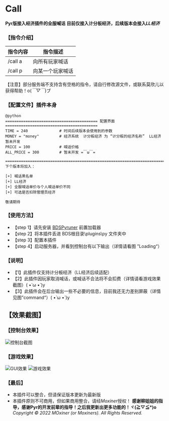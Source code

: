 # Call
**Pyr版接入经济插件的全服喊话** 
**目前仅接入计分板经济，后续版本会接入*LL经济***
### 【指令介绍】
| 指令内容|	指令描述
----|----|
|/call a|	向所有玩家喊话
|/call p|	向某一个玩家喊话
【注意】部分服务端不支持含有空格的指令，请自行修改源文件，或联系莫欣儿以获得帮助！o(*￣▽￣*)ブ
### 【配置文件】插件本身

```
@python
========================================= 配置界面 =========================================
TIME = 240              # 时间后续版本会使用到的参数
MONEY = "money"         # 经济系统  计分板经济 为 “计分板的经济名称”  LL经济暂未开发
PRICE = 100             # 喊话价格
ALL_PRICE = 300         # 暂未开发 =￣ω￣=
 ===========================================================================================
下个版本将加入：

[+] 喊话黑名单
[+] LL经济
[+] 全服喊话单价与个人喊话单价不同
[+] 可选是否扣除管理员经济

敬请期待

```
### 【使用方法】
   * 【step 1】请先安装 [BDSPyruner](https://github.com/WillowSauceR/BDSpyrunner/invitations)
 前置加载器
   * 【step 2】将本插件丢进 BDS根目录\plugins\py 文件夹中
   * 【step 3】配置本插件 
   * 【step 4】启动服务器，并看到控制台有以下输出（详情请看图 ”Loading“）

### 【说明】
 * 【1】此插件仅支持计分板经济（LL经济后续适配）
 * 【2】此插件因玩家取消喊话，或喊话不合法将不会扣费（详情请看游戏效果截图）( •̀ ω •́ )y
 * 【3】此插件会在后台输出一些不必要的信息，目前我还无力差别屏蔽（详情见图”command“）( •̀ ω •́ )y

## 【效果截图】
### 【控制台效果】
![控制台截图](https://s4.ax1x.com/2022/01/25/7H912Q.png)
### 【游戏效果】
![GUI效果](https://s4.ax1x.com/2022/01/25/7H9fPO.png)
![游戏效果](https://s4.ax1x.com/2022/01/25/7H9qdP.png)

### 【最后】
* 本插件可以整合，但请保证版本更新为最新版
* 本插件原则不可商用，但如果商用整合，请经*Moxiner*授权！
**感谢柳姐姐的指导，感谢Pyr的开发前辈的指导！之后我更新出更多功能的！ヾ(≧▽≦*)o**
 *Copyright © 2022 MOxiner (or Moxiners). All Rights Reserved.*


